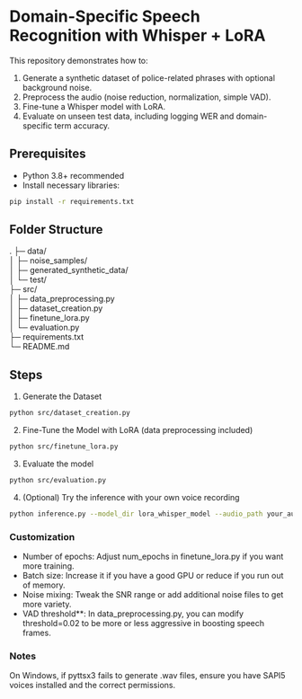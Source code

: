 # Domain-Specific Speech Recognition with Whisper + LoRA

This repository demonstrates how to:
1. Generate a synthetic dataset of police-related phrases with optional background noise.
2. Preprocess the audio (noise reduction, normalization, simple VAD).
3. Fine-tune a Whisper model with LoRA.
4. Evaluate on unseen test data, including logging WER and domain-specific term accuracy.

## Prerequisites

- Python 3.8+ recommended
- Install necessary libraries:

```bash
pip install -r requirements.txt
```

## Folder Structure
.
├─ data/<br/> 
│  ├─ noise_samples/<br/> 
│  ├─ generated_synthetic_data/<br/> 
│  └─ test/<br/> 
├─ src/<br/> 
│  ├─ data_preprocessing.py<br/> 
│  ├─ dataset_creation.py<br/> 
│  ├─ finetune_lora.py<br/> 
│  └─ evaluation.py<br/> 
├─ requirements.txt<br/> 
└─ README.md<br/> 


## Steps
1. Generate the Dataset
```bash
python src/dataset_creation.py
```

2. Fine-Tune the Model with LoRA (data preprocessing included)
```bash
python src/finetune_lora.py
```

3. Evaluate the model
```bash
python src/evaluation.py
```

4. (Optional) Try the inference with your own voice recording
```bash
python inference.py --model_dir lora_whisper_model --audio_path your_audio_file.wav
```

### Customization
- Number of epochs: Adjust num_epochs in finetune_lora.py if you want more training.<br/> 
- Batch size: Increase it if you have a good GPU or reduce if you run out of memory.<br/> 
- Noise mixing: Tweak the SNR range or add additional noise files to get more variety.<br/> 
- VAD threshold**: In data_preprocessing.py, you can modify threshold=0.02 to be more or less aggressive in boosting speech frames.<br/> 

### Notes
On Windows, if pyttsx3 fails to generate .wav files, ensure you have SAPI5 voices installed and the correct permissions.
